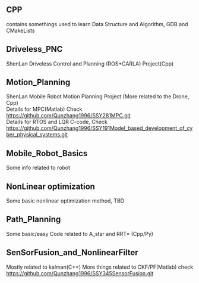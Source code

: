 ## CPP
contains somethings used to learn Data Structure and Algorithm, GDB and CMakeLists
## Driveless_PNC
ShenLan Driveless Control and Planning (ROS+CARLA) Project(Cpp)
## Motion_Planning
ShenLan Mobile Robot Motion Planning Project (More related to the Drone, Cpp)    
Details for MPC(Matlab) Check https://github.com/Qunzhang1996/SSY281MPC.git   
Details for RTOS and LQR C-code, Check https://github.com/Qunzhang1996/SSY191Model_based_development_of_cyber_physical_systems.git  
## Mobile_Robot_Basics
Some info related to robot  
## NonLinear optimization
Some basic nonlinear optimization method, TBD  
## Path_Planning
Some basic/easy Code related to A_star and RRT* (Cpp/Py)  
## SenSorFusion_and_NonlinearFilter
Mostly related to kalman(C++)
More things related to CKF/PF(Matlab) check  https://github.com/Qunzhang1996/SSY345SensorFusion.git  

